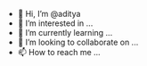 - 👋 Hi, I’m @aditya
- 👀 I’m interested in ...
- 🌱 I’m currently learning ...
- 💞️ I’m looking to collaborate on ...
- 📫 How to reach me ...

<!---
adivanaji/adivanaji is a ✨ special ✨ repository because its `README.md` (this file) appears on your GitHub profile.
You can click the Preview link to take a look at your changes.
--->
